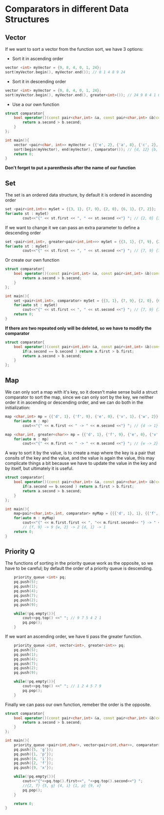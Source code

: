 # Comparators in different Data Structures

## Vector

If we want to sort a vector from the function sort, we have 3 options:

- Sort it in ascending order

```cpp
vector <int> myVector = {9, 8, 4, 0, 1, 24};
sort(myVector.begin(), myVector.end()); // 0 1 4 8 9 24
```

- Sort it in descending order

```cpp
vector <int> myVector = {9, 8, 4, 0, 1, 24};
sort(myVector.begin(), myVector.end(), greater<int>()); // 24 9 8 4 1 0
```
 
- Use a our own function

```cpp
struct comparator{
    bool operator()(const pair<char,int> &a, const pair<char,int> &b)const{
        return a.second > b.second;
    }
};

int main(){
    vector <pair<char, int>> myVector = {{'e', 2}, {'a', 8}, {'c', 2}, {'b', 9}, {'d', 12}};
    sort(begin(myVector), end(myVector), comparator()); // {d, 12} {b, 9} {a, 8} {e, 2} {c, 2}
    return 0;
}
```
**Don't forget to put a parenthesis after the name of our function**

## Set

The set is an ordered data structure, by default it is ordered in ascending order

```cpp
set <pair<int,int>> mySet = {{3, 1}, {7, 9}, {2, 0}, {6, 1}, {7, 2}};
for(auto st : mySet)
        cout<<"{" << st.first << ", " << st.second <<"} "; // {2, 0} {3, 1} {6, 1} {7, 2} {7, 9}
```

If we want to change it we can pass an extra parameter to define a descending order

```cpp
set <pair<int,int>, greater<pair<int,int>>> mySet = {{3, 1}, {7, 9}, {2, 0}, {6, 1}, {7, 2}};
for(auto st : mySet)
        cout<<"{" << st.first << ", " << st.second <<"} "; // {7, 9} {7, 2} {6, 1} {3, 1} {2, 0} 
```

Or create our own function
```cpp
struct comparator{
    bool operator()(const pair<int,int> &a, const pair<int,int> &b)const{
        return a.second > b.second;
    }
};

int main(){
    set <pair<int,int>, comparator> mySet = {{3, 1}, {7, 9}, {2, 0}, {6, 1}, {7, 2}};
    for(auto st : mySet)
        cout<<"{" << st.first << ", " << st.second <<"} "; // {7, 9} {7, 2} {6, 1} {3, 1} {2, 0}
    return 0;
}
```
**If there are two repeated only will be deleted, so we have to modify the comparator**

```cpp
struct comparator{
    bool operator()(const pair<int,int> &a, const pair<int,int> &b)const{
        if(a.second == b.second ) return a.first > b.first;
        return a.second > b.second;
    }
};
```
## Map

We can only sort a map with it's key, so it doesn't make sense build a struct comparator to sort the map, since we can only sort by the key, we neither order it in ascending or descending order, and we can do both in the initialization: 

```cpp
map <char,int> mp = {{'d', 1}, {'f', 9}, {'e', 0}, {'v', 1}, {'w', 2}};
    for(auto m : mp)
        cout<<"{" << m.first << " -> " << m.second <<"} "; // {d -> 1} {e -> 0} {f -> 9} {v -> 1} {w -> 2}
```

```cpp
map <char,int, greater<char>> mp = {{'d', 1}, {'f', 9}, {'e', 0}, {'v', 1}, {'w', 2}};
    for(auto m : mp)
        cout<<"{" << m.first << " -> " << m.second <<"} "; // {w -> 2} {v -> 1} {f -> 9} {e -> 0} {d -> 1}
```

A way to sort it by the value, is to create a map where the key is a pair that consits of the key and the value, and the value is again the value, this may complicate things a bit because we have to update the value in the key and by itself, but ultimately it is useful.

```cpp
struct comparator{
    bool operator()(const pair<char,int> &a, const pair<char,int> &b)const{
        if(a.second == b.second ) return a.first > b.first;
        return a.second > b.second;
    }
};

int main(){
    map<pair<char,int>,int, comparator> myMap = {{{'d', 1}, 1}, {{'f', 9}, 9}, {{'w', 2}, 2}};
    for(auto m : myMap)
        cout<<"{" << m.first.first << ", "<< m.first.second<< "} -> " << m.second <<" ";
        // {f, 9} -> 9 {w, 2} -> 2 {d, 1} -> 1
    return 0;
}
```

## Priority Q

The functions of sorting in the priority queue work as the opposite, so we have to be careful; by default the order of a priority queue is descending.

```cpp
    priority_queue <int> pq;
    pq.push(5); 
    pq.push(1);
    pq.push(4);
    pq.push(7);
    pq.push(2);
    pq.push(9);

    while(!pq.empty()){
        cout<<pq.top() <<" "; // 9 7 5 4 2 1
        pq.pop();
    }
```

If we want an ascending order, we have ti pass the greater function.

```cpp
    priority_queue <int, vector<int>, greater<int>> pq;
    pq.push(5); 
    pq.push(1);
    pq.push(4);
    pq.push(7);
    pq.push(2);
    pq.push(9);

    while(!pq.empty()){
        cout<<pq.top() <<" "; // 1 2 4 5 7 9
        pq.pop();
    }
```

Finally we can pass our own function, remeber the order is the opposite.

```cpp
struct comparator{
    bool operator()(const pair<char,int> &a, const pair<char,int> &b)const{
        return a.second > b.second;
    }
};

int main(){
    priority_queue <pair<int,char>, vector<pair<int,char>>, comparator> pq;
    pq.push({5, 'g'}); 
    pq.push({1, 'p'});
    pq.push({4, 'i'});
    pq.push({2, 'f'});
    pq.push({9, 'x'});

    while(!pq.empty()){
        cout<<"{"<<pq.top().first<<", "<<pq.top().second<<"} ";
        //{2, f} {5, g} {4, i} {1, p} {9, x}
        pq.pop();
    }

    return 0;
}
```